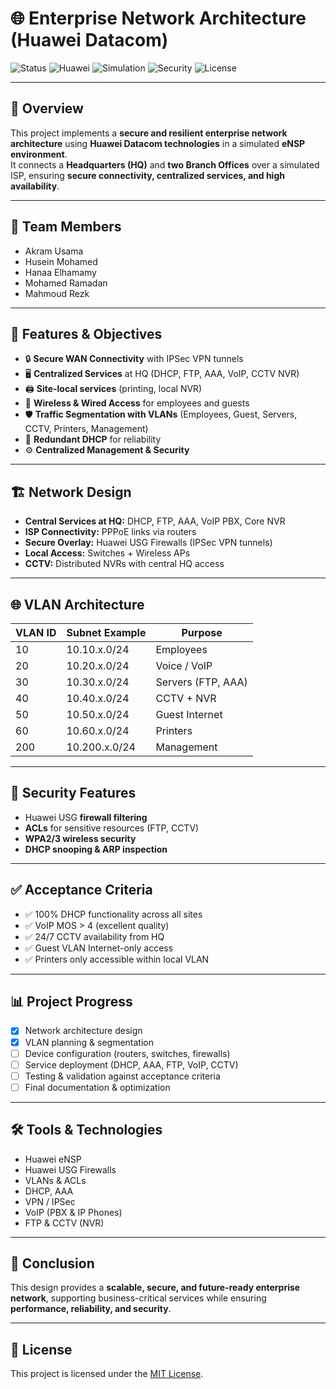 # 🌐 Enterprise Network Architecture (Huawei Datacom)

![Status](https://img.shields.io/badge/Status-In%20Progress-orange?style=for-the-badge)
![Huawei](https://img.shields.io/badge/Platform-Huawei%20Datacom-red?style=for-the-badge&logo=huawei)
![Simulation](https://img.shields.io/badge/Simulator-eNSP-blue?style=for-the-badge)
![Security](https://img.shields.io/badge/Security-Enabled-success?style=for-the-badge&logo=shield)
![License](https://img.shields.io/badge/License-MIT-yellow?style=for-the-badge)

---

## 📖 Overview
This project implements a **secure and resilient enterprise network architecture** using **Huawei Datacom technologies** in a simulated **eNSP environment**.  
It connects a **Headquarters (HQ)** and **two Branch Offices** over a simulated ISP, ensuring **secure connectivity, centralized services, and high availability**.

---

## 👥 Team Members
- Akram Usama  
- Husein Mohamed  
- Hanaa Elhamamy  
- Mohamed Ramadan  
- Mahmoud Rezk  

---

## 🚀 Features & Objectives
- 🔒 **Secure WAN Connectivity** with IPSec VPN tunnels  
- 🖥️ **Centralized Services** at HQ (DHCP, FTP, AAA, VoIP, CCTV NVR)  
- 🖨️ **Site-local services** (printing, local NVR)  
- 📶 **Wireless & Wired Access** for employees and guests  
- 🛡️ **Traffic Segmentation with VLANs** (Employees, Guest, Servers, CCTV, Printers, Management)  
- 🔄 **Redundant DHCP** for reliability  
- ⚙️ **Centralized Management & Security**  

---

## 🏗️ Network Design
- **Central Services at HQ:** DHCP, FTP, AAA, VoIP PBX, Core NVR  
- **ISP Connectivity:** PPPoE links via routers  
- **Secure Overlay:** Huawei USG Firewalls (IPSec VPN tunnels)  
- **Local Access:** Switches + Wireless APs  
- **CCTV:** Distributed NVRs with central HQ access  

---

## 🌐 VLAN Architecture
| VLAN ID | Subnet Example   | Purpose             |
|---------|-----------------|---------------------|
| 10      | 10.10.x.0/24    | Employees           |
| 20      | 10.20.x.0/24    | Voice / VoIP        |
| 30      | 10.30.x.0/24    | Servers (FTP, AAA)  |
| 40      | 10.40.x.0/24    | CCTV + NVR          |
| 50      | 10.50.x.0/24    | Guest Internet      |
| 60      | 10.60.x.0/24    | Printers            |
| 200     | 10.200.x.0/24   | Management          |

---

## 🔐 Security Features
- Huawei USG **firewall filtering**  
- **ACLs** for sensitive resources (FTP, CCTV)  
- **WPA2/3 wireless security**  
- **DHCP snooping & ARP inspection**  

---

## ✅ Acceptance Criteria
- ✅ 100% DHCP functionality across all sites  
- ✅ VoIP MOS > 4 (excellent quality)  
- ✅ 24/7 CCTV availability from HQ  
- ✅ Guest VLAN Internet-only access  
- ✅ Printers only accessible within local VLAN  

---

## 📊 Project Progress
- [x] Network architecture design  
- [x] VLAN planning & segmentation  
- [ ] Device configuration (routers, switches, firewalls)  
- [ ] Service deployment (DHCP, AAA, FTP, VoIP, CCTV)  
- [ ] Testing & validation against acceptance criteria  
- [ ] Final documentation & optimization  

---

## 🛠️ Tools & Technologies
- Huawei eNSP  
- Huawei USG Firewalls  
- VLANs & ACLs  
- DHCP, AAA  
- VPN / IPSec  
- VoIP (PBX & IP Phones)  
- FTP & CCTV (NVR)  

---

## 📌 Conclusion
This design provides a **scalable, secure, and future-ready enterprise network**, supporting business-critical services while ensuring **performance, reliability, and security**.

---

## 📜 License
This project is licensed under the [MIT License](LICENSE).
